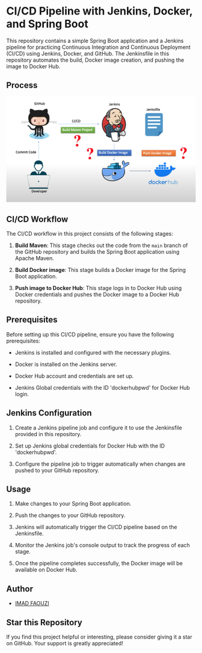 # CI/CD Pipeline with Jenkins, Docker, and Spring Boot

This repository contains a simple Spring Boot application and a Jenkins pipeline for practicing Continuous Integration and Continuous Deployment (CI/CD) using Jenkins, Docker, and GitHub. The Jenkinsfile in this repository automates the build, Docker image creation, and pushing the image to Docker Hub.

## Process

![CI/CD Pipeline](process.png)

## CI/CD Workflow

The CI/CD workflow in this project consists of the following stages:

1. **Build Maven**: This stage checks out the code from the `main` branch of the GitHub repository and builds the Spring Boot application using Apache Maven.

2. **Build Docker image**: This stage builds a Docker image for the Spring Boot application.

3. **Push image to Docker Hub**: This stage logs in to Docker Hub using Docker credentials and pushes the Docker image to a Docker Hub repository.

## Prerequisites

Before setting up this CI/CD pipeline, ensure you have the following prerequisites:

- Jenkins is installed and configured with the necessary plugins.

- Docker is installed on the Jenkins server.

- Docker Hub account and credentials are set up.

- Jenkins Global credentials with the ID 'dockerhubpwd' for Docker Hub login.

## Jenkins Configuration

1. Create a Jenkins pipeline job and configure it to use the Jenkinsfile provided in this repository.

2. Set up Jenkins global credentials for Docker Hub with the ID 'dockerhubpwd'.

3. Configure the pipeline job to trigger automatically when changes are pushed to your GitHub repository.

## Usage

1. Make changes to your Spring Boot application.

2. Push the changes to your GitHub repository.

3. Jenkins will automatically trigger the CI/CD pipeline based on the Jenkinsfile.

4. Monitor the Jenkins job's console output to track the progress of each stage.

5. Once the pipeline completes successfully, the Docker image will be available on Docker Hub.


## Author

- [IMAD FAOUZI](https://github.com/imadfaouzi)

## Star this Repository
If you find this project helpful or interesting, please consider giving it a star on GitHub. Your support is greatly appreciated!